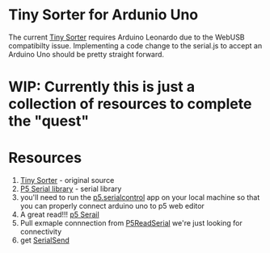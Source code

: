 # Tiny Sorter for Ardunio Uno
The current [Tiny Sorter](https://experiments.withgoogle.com/tiny-sorter/view) requires Arduino Leonardo due to the WebUSB compatibilty issue. 
Implementing a code change to the serial.js to accept an Arduino Uno should be pretty straight forward.

# WIP: Currently this is just a collection of resources to complete the "quest"

# Resources
1) [Tiny Sorter](https://experiments.withgoogle.com/tiny-sorter/view) - original source
2) [P5 Serial library](https://github.com/p5-serial/p5.serialport) - serial library
3) you'll need to run the [p5.serialcontrol](https://github.com/p5-serial/p5.serialcontrol/releases) app on your local machine so that you can properly connect arduino uno to p5 web editor 
4) A great read!!! [p5 Serail](https://itp.nyu.edu/physcomp/labs/labs-serial-communication/lab-serial-input-to-the-p5-js-ide/)
5) Pull exmaple connnection from [P5ReadSerial](https://github.com/ITPNYU/physcomp/tree/master/Labs/P5SerialLabs/P5ReadSerial/readSerial) we're just looking for connectivity
6) get [SerialSend](https://github.com/ITPNYU/physcomp/tree/master/Labs/P5SerialLabs/P5SendSerial)

